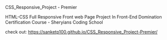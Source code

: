CSS_Responsive_Project - Premier

HTML-CSS Full Responsive Front web Page Project In Front-End Domination Certification Course - Sheryians Coding School

check out: https://sanketp100.github.io/CSS_Responsive_Project-Premier/
